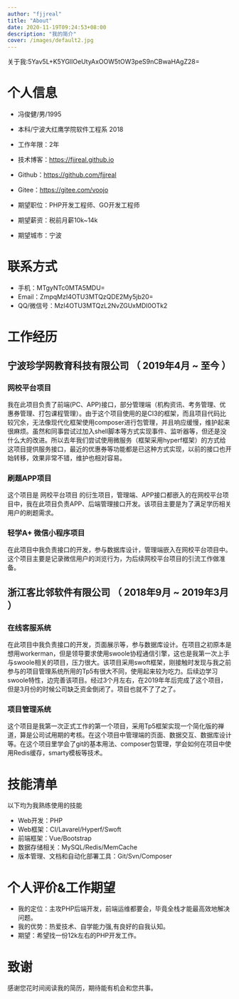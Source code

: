 ```yaml
---
author: "fjjreal"
title: "About"
date: 2020-11-19T09:24:53+08:00
description: "我的简介"
cover: /images/default2.jpg
---
```


关于我:5Yav5L+K5YGlIOeUtyAxOOW5tOW3peS9nCBwaHAgZ28=
<!--more-->

# 个人信息

 - 冯俊健/男/1995
 - 本科/宁波大红鹰学院软件工程系 2018
 - 工作年限：2年
 - 技术博客：https://fjjreal.github.io
 - Github：https://github.com/fjjreal 
 - Gitee：https://gitee.com/voojo

 - 期望职位：PHP开发工程师、GO开发工程师
 - 期望薪资：税前月薪10k~14k
 - 期望城市：宁波


# 联系方式

- 手机：MTgyNTc0MTA5MDU=
- Email：ZmpqMzI4OTU3MTQzQDE2My5jb20=
- QQ/微信号：MzI4OTU3MTQzL2NvZGUxMDI0OTk2


# 工作经历

## 宁波珍学网教育科技有限公司 （ 2019年4月 ~ 至今 ）

### 网校平台项目 
我在此项目负责了前端(PC、APP)接口，部分管理端（机构资讯、考务管理、优惠券管理、打包课程管理）。由于这个项目使用的是CI3的框架，而且项目代码比较冗余，无法像现代化框架使用composer进行包管理，并且响应缓慢，维护起来很麻烦。虽然和同事尝试过加入shell脚本等方式实现事件、监听器等，但还是没什么大的改进。所以去年我们尝试使用微服务（框架采用hyperf框架）的方式给这项目提供服务接口，最近的优惠券等功能都是已这种方式实现，以前的接口也开始转移，效果非常不错，维护也相对容易。

### 刷题APP项目 
这个项目是 网校平台项目 的衍生项目，管理端、APP接口都嵌入的在网校平台项目中，我在此项目负责APP、后端管理接口开发。该项目主要是为了满足学历相关用户的刷题需求。

### 轻学A+ 微信小程序项目

在此项目中我负责接口的开发，参与数据库设计，管理端嵌入在网校平台项目中。这个项目主要是记录微信用户的浏览行为，为后续网校平台项目的引流工作做准备。

  
## 浙江客比邻软件有限公司 （ 2018年9月 ~ 2019年3月 ）

### 在线客服系统 
在此项目中我负责接口的开发，页面展示等，参与数据库设计。在项目之初原本是想用workerman，但是领导要求使用swoole协程通信引擎，这也是我第一次上手与swoole相关的项目，压力很大。该项目采用swoft框架，刚接触时发现与我之前参与的项目管理系统所用的Tp5有很大不同，使用起来较为吃力。后续边学习swoole特性，边完善该项目。经过3个月左右，在2019年年后完成了这个项目，但是3月份的时候公司缺乏资金倒闭了。项目也就不了了之了。


### 项目管理系统  
这个项目是我第一次正式工作的第一个项目，采用Tp5框架实现一个简化版的禅道，算是公司试用期的考核。在这个项目中管理端的页面、数据交互、数据库设计等。在这个项目里学会了git的基本用法、composer包管理，学会如何在项目中使用Redis缓存，smarty模板等技术。
    
# 技能清单

以下均为我熟练使用的技能

- Web开发：PHP
- Web框架：CI/Lavarel/Hyperf/Swoft
- 前端框架：Vue/Bootstrap
- 数据存储相关：MySQL/Redis/MemCache
- 版本管理、文档和自动化部署工具：Git/Svn/Composer

# 个人评价&工作期望
- 我的定位：主攻PHP后端开发，前端运维都要会，毕竟全栈才能最高效地解决问题。
- 我的优势：热爱技术、自学能力强,有良好的自我认知。
- 期望：希望找一份12k左右的PHP开发工作。

# 致谢
感谢您花时间阅读我的简历，期待能有机会和您共事。